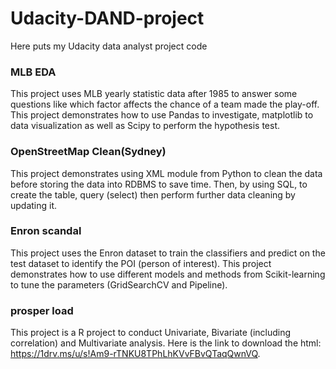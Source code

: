 # Udacity-DAND-project
Here puts my Udacity data analyst project code
### MLB EDA
This project uses MLB yearly statistic data after 1985 to answer some questions like which factor affects the chance of a team made the play-off. This project demonstrates how to use Pandas to investigate, matplotlib to data visualization as well as Scipy to perform the hypothesis test.
### OpenStreetMap Clean(Sydney)
This project demonstrates using XML module from Python to clean the data before storing the data into RDBMS to save time. Then, by using SQL, to create the table, query (select) then perform further data cleaning by updating it.
### Enron scandal
This project uses the Enron dataset to train the classifiers and predict on the test dataset to identify the POI (person of interest). This project demonstrates how to use different models and methods from Scikit-learning to tune the parameters (GridSearchCV and Pipeline). 
### prosper load
This project is a R project to conduct Univariate, Bivariate (including correlation) and Multivariate analysis. Here is the link to download the html: https://1drv.ms/u/s!Am9-rTNKU8TPhLhKVvFBvQTaqQwnVQ.

